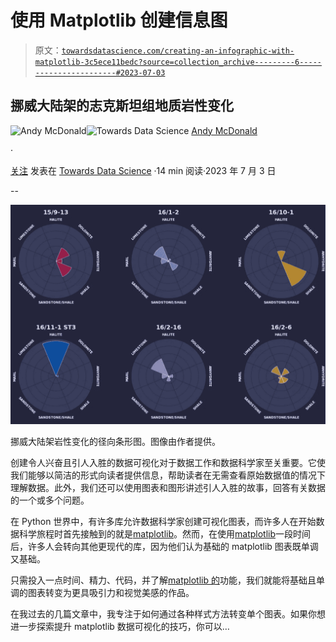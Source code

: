 # 使用 Matplotlib 创建信息图

> 原文：[`towardsdatascience.com/creating-an-infographic-with-matplotlib-3c5ece11bedc?source=collection_archive---------6-----------------------#2023-07-03`](https://towardsdatascience.com/creating-an-infographic-with-matplotlib-3c5ece11bedc?source=collection_archive---------6-----------------------#2023-07-03)

## 挪威大陆架的志克斯坦组地质岩性变化

[](https://andymcdonaldgeo.medium.com/?source=post_page-----3c5ece11bedc--------------------------------)![Andy McDonald](https://andymcdonaldgeo.medium.com/?source=post_page-----3c5ece11bedc--------------------------------)[](https://towardsdatascience.com/?source=post_page-----3c5ece11bedc--------------------------------)![Towards Data Science](https://towardsdatascience.com/?source=post_page-----3c5ece11bedc--------------------------------) [Andy McDonald](https://andymcdonaldgeo.medium.com/?source=post_page-----3c5ece11bedc--------------------------------)

·

[关注](https://medium.com/m/signin?actionUrl=https%3A%2F%2Fmedium.com%2F_%2Fsubscribe%2Fuser%2F9c280f85f15c&operation=register&redirect=https%3A%2F%2Ftowardsdatascience.com%2Fcreating-an-infographic-with-matplotlib-3c5ece11bedc&user=Andy+McDonald&userId=9c280f85f15c&source=post_page-9c280f85f15c----3c5ece11bedc---------------------post_header-----------) 发表在 [Towards Data Science](https://towardsdatascience.com/?source=post_page-----3c5ece11bedc--------------------------------) ·14 min 阅读·2023 年 7 月 3 日[](https://medium.com/m/signin?actionUrl=https%3A%2F%2Fmedium.com%2F_%2Fvote%2Ftowards-data-science%2F3c5ece11bedc&operation=register&redirect=https%3A%2F%2Ftowardsdatascience.com%2Fcreating-an-infographic-with-matplotlib-3c5ece11bedc&user=Andy+McDonald&userId=9c280f85f15c&source=-----3c5ece11bedc---------------------clap_footer-----------)

--

[](https://medium.com/m/signin?actionUrl=https%3A%2F%2Fmedium.com%2F_%2Fbookmark%2Fp%2F3c5ece11bedc&operation=register&redirect=https%3A%2F%2Ftowardsdatascience.com%2Fcreating-an-infographic-with-matplotlib-3c5ece11bedc&source=-----3c5ece11bedc---------------------bookmark_footer-----------)![](img/05d1ac94916e325b290124a12e01d9cd.png)

挪威大陆架岩性变化的径向条形图。图像由作者提供。

创建令人兴奋且引人入胜的数据可视化对于数据工作和数据科学家至关重要。它使我们能够以简洁的形式向读者提供信息，帮助读者在无需查看原始数据值的情况下理解数据。此外，我们还可以使用图表和图形讲述引人入胜的故事，回答有关数据的一个或多个问题。

在 Python 世界中，有许多库允许数据科学家创建可视化图表，而许多人在开始数据科学旅程时首先接触到的就是[matplotlib](https://matplotlib.org/)。然而，在使用[matplotlib](https://matplotlib.org/)一段时间后，许多人会转向其他更现代的库，因为他们认为基础的 matplotlib 图表既单调又基础。

只需投入一点时间、精力、代码，并了解[matplotlib 的](https://matplotlib.org/)功能，我们就能将基础且单调的图表转变为更具吸引力和视觉美感的作品。

在我过去的几篇文章中，我专注于如何通过各种样式方法转变单个图表。如果你想进一步探索提升 matplotlib 数据可视化的技巧，你可以…
